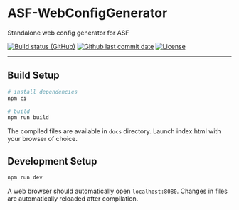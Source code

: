 # ASF-WebConfigGenerator

Standalone web config generator for ASF

[![Build status (GitHub)](https://img.shields.io/github/workflow/status/JustArchiNET/ASF-WebConfigGenerator/ASF-WebConfigGenerator-CI/main?label=GitHub&maxAge=600)](https://github.com/JustArchiNET/ASF-WebConfigGenerator/actions?query=branch%3Amain)
[![Github last commit date](https://img.shields.io/github/last-commit/JustArchiNET/ASF-WebConfigGenerator?label=Updated&maxAge=600)](https://github.com/JustArchiNET/ASF-WebConfigGenerator/commits)
[![License](https://img.shields.io/github/license/JustArchiNET/ASF-WebConfigGenerator?label=License&maxAge=2592000)](https://github.com/JustArchiNET/ASF-WebConfigGenerator/blob/main/LICENSE-2.0.txt)

***

## Build Setup

```bash
# install dependencies
npm ci

# build
npm run build
```

The compiled files are available in `docs` directory. Launch index.html with your browser of choice.

## Development Setup

```bash
npm run dev
```

A web browser should automatically open `localhost:8080`. Changes in files are automatically reloaded after compilation.
